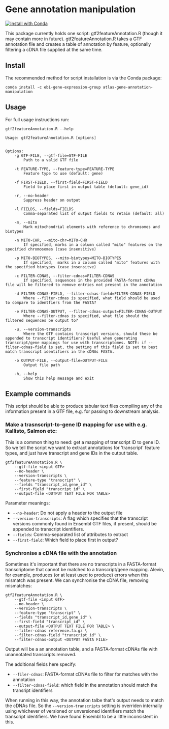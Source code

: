 # Gene annotation manipulation
[![install with Conda](https://img.shields.io/conda/v/ebi-gene-expression-group/atlas-gene-annotation-manipulation)](https://anaconda.org/ebi-gene-expression-group/atlas-gene-annotation-manipulation)

This package currently holds one script: gtf2featureAnnotation.R (though it may contain more in future). gtf2featureAnnotation.R takes a GTF annotation file and creates a table of annotation by feature, optionally filtering a cDNA file supplied at the same time. 

## Install

The recommended method for script installation is via the Conda package:

```
conda install -c ebi-gene-expression-group atlas-gene-annotation-manipulation
```

## Usage

For full usage instructions run:


```
gtf2featureAnnotation.R --help
```

```
Usage: gtf2featureAnnotation.R [options]


Options:
    -g GTF-FILE, --gtf-file=GTF-FILE
        Path to a valid GTF file

    -t FEATURE-TYPE, --feature-type=FEATURE-TYPE
        Feature type to use (default: gene)

    -f FIRST-FIELD, --first-field=FIRST-FIELD
        Field to place first in output table (default: gene_id)

    -r, --no-header
        Suppress header on output

    -l FIELDS, --fields=FIELDS
        Comma-separated list of output fields to retain (default: all)

    -m, --mito
        Mark mitochondrial elements with reference to chromsomes and biotypes

    -n MITO-CHR, --mito-chr=MITO-CHR
        If specified, marks in a column called "mito" features on the specified chromosomes (case insensitive)

    -p MITO-BIOTYPES, --mito-biotypes=MITO-BIOTYPES
        If specified,  marks in a column called "mito" features with the specified biotypes (case insensitve)

    -c FILTER-CDNAS, --filter-cdnas=FILTER-CDNAS
        If specified, sequences in the provided FASTA-format cDNAs file will be filtered to remove entries not present in the annotation

    -d FILTER-CDNAS-FIELD, --filter-cdnas-field=FILTER-CDNAS-FIELD
        Where --filter-cdnas is specified, what field should be used to compare to identfiers from the FASTA?

    -e FILTER-CDNAS-OUTPUT, --filter-cdnas-output=FILTER-CDNAS-OUTPUT
        Where --filter-cdnas is specified, what file should the filtered sequences be output to?

    -u, --version-transcripts
        Where the GTF contains transcript versions, should these be appended to transcript identifiers? Useful when generating transcript/gene mappings for use with transcriptomes. NOTE: if --filter-cdnas-field is set, the setting of this field is set to best match transcript identifiers in the cDNAs FASTA.

    -o OUTPUT-FILE, --output-file=OUTPUT-FILE
        Output file path

    -h, --help
        Show this help message and exit
```

## Example commands

This script should be able to produce tabular text files compiling any of the information present in a GTF file, e.g. for passing to downstream analysis.

### Make a trasnscript-to-gene ID mapping for use with e.g. Kallisto, Salmon etc:

This is a common thing to need: get a mapping of transcript ID to gene ID. So we tell the script we want to extract annotations for 'transcript' feature types, and just have transcript and gene IDs in the output table.

```
gtf2featureAnnotation.R \
    --gtf-file <input GTF> 
    --no-header \
    --version-transcripts \ 
    --feature-type "transcript" \
    --fields "transcript_id,gene_id" \
    --first-field "transcript_id" \
    --output-file <OUTPUT TEXT FILE FOR TABLE>
```

Parameter meanings:

 - `--no-header`: Do not apply a header to the output file
 - `--version-transcripts`: A flag which specifies that the transcript versions commonly found in Ensembl GTF files, if present, should be appended to transcript identifiers.
 - `--fields`: Comma-separated list of attributes to extract
 - `--first-field`: Which field to place first in output? 


### Synchronise a cDNA file with the annotation

Sometimes it's important that there are no transcripts in a FASTA-format transcriptome that cannot be matched to a transcript/gene mapping. Alevin, for example, produces (or at least used to produce) errors when this mismatch was present. We can synchronise the cDNA file, removing mismatches:

```
gtf2featureAnnotation.R \
    --gtf-file <input GTF> 
    --no-header \
    --version-transcripts \ 
    --feature-type "transcript" \
    --fields "transcript_id,gene_id" \
    --first-field "transcript_id" \
    --output-file <OUTPUT TEXT FILE FOR TABLE> \
    --filter-cdnas reference.fa.gz \
    --filter-cdnas-field "transcript_id" \
    --filter-cdnas-output <OUTPUT FASTA FILE> 
```

Output will be a an annotation table, and a FASTA-format cDNAs file with unannotated transcripts removed.

The additional fields here specify:

 - `--filer-cdnas`: FASTA-format cDNAs file to filter for matches with the annotation
 - `--filter-cdnas-field`: which field in the annotation should match the transript identifiers

When running in this way, the annotation talbe that's output needs to match the cDNAs file. So the `--version-transcripts` setting is overriden internally using whichever of versioned or unversioned identifiers match the transcript identifiers. We have found Ensembl to be a little inconsistent in this.
